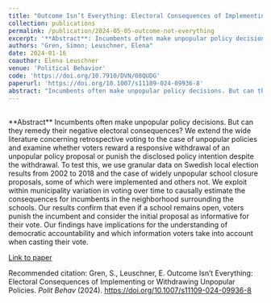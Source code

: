 ```yaml
---
title: "Outcome Isn’t Everything: Electoral Consequences of Implementing or Withdrawing Unpopular Policies"
collection: publications
permalink: /publication/2024-05-05-outcome-not-everything
excerpt: '**Abstract**: Incumbents often make unpopular policy decisions. But can they remedy their negative electoral consequences? We extend the wide literature concerning retrospective voting to the case of unpopular policies and examine whether voters reward a responsive withdrawal of an unpopular policy proposal or punish the disclosed policy intention despite the withdrawal...'
authors: "Gren, Simon; Leuschner, Elena"
date: 2024-01-16
coauthor: Elena Leuschner
venue: 'Political Behavior'
code: 'https://doi.org/10.7910/DVN/08QUDG'
paperurl: 'https://doi.org/10.1007/s11109-024-09936-8'
abstract: "Incumbents often make unpopular policy decisions. But can they remedy their negative electoral consequences? We extend the wide literature concerning retrospective voting to the case of unpopular policies and examine whether voters reward a responsive withdrawal of an unpopular policy proposal or punish the disclosed policy intention despite the withdrawal. To test this, we use granular data on Swedish local election results from 2002 to 2018 and the case of widely unpopular school closure proposals, some of which were implemented and others not. We exploit within municipality variation in voting over time to causally estimate the consequences for incumbents in the neighborhood surrounding the schools. Our results confirm that even if a school remains open, voters punish the incumbent and consider the initial proposal as informative for their vote. Our findings have implications for the understanding of democratic accountability and which information voters take into account when casting their vote."
---
```


<br/>
**Abstract** Incumbents often make unpopular policy decisions. But can they remedy their negative electoral consequences? We extend the wide literature concerning retrospective voting to the case of unpopular policies and examine whether voters reward a responsive withdrawal of an unpopular policy proposal or punish the disclosed policy intention despite the withdrawal. To test this, we use granular data on Swedish local election results from 2002 to 2018 and the case of widely unpopular school closure proposals, some of which were implemented and others not. We exploit within municipality variation in voting over time to causally estimate the consequences for incumbents in the neighborhood surrounding the schools. Our results confirm that even if a school remains open, voters punish the incumbent and consider the initial proposal as informative for their vote. Our findings have implications for the understanding of democratic accountability and which information voters take into account when casting their vote.


[Link to paper](https://doi.org/10.1007/s11109-024-09936-8)

Recommended citation: Gren, S., Leuschner, E. Outcome Isn’t Everything: Electoral Consequences of Implementing or Withdrawing Unpopular Policies. <i>Polit Behav</i> (2024). https://doi.org/10.1007/s11109-024-09936-8